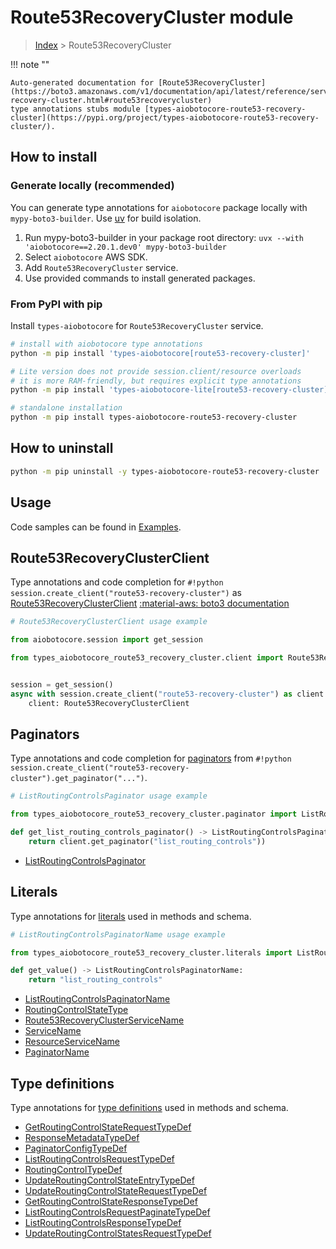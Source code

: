 # Route53RecoveryCluster module

> [Index](../README.md) > Route53RecoveryCluster


!!! note ""

    Auto-generated documentation for [Route53RecoveryCluster](https://boto3.amazonaws.com/v1/documentation/api/latest/reference/services/route53-recovery-cluster.html#route53recoverycluster)
    type annotations stubs module [types-aiobotocore-route53-recovery-cluster](https://pypi.org/project/types-aiobotocore-route53-recovery-cluster/).

## How to install

### Generate locally (recommended)

You can generate type annotations for `aiobotocore` package locally with `mypy-boto3-builder`.
Use [uv](https://docs.astral.sh/uv/getting-started/installation/) for build isolation.

1. Run mypy-boto3-builder in your package root directory: `uvx --with 'aiobotocore==2.20.1.dev0' mypy-boto3-builder`
1. Select `aiobotocore` AWS SDK.
1. Add `Route53RecoveryCluster` service.
1. Use provided commands to install generated packages.



### From PyPI with pip

Install `types-aiobotocore` for `Route53RecoveryCluster` service.

```bash
# install with aiobotocore type annotations
python -m pip install 'types-aiobotocore[route53-recovery-cluster]'

# Lite version does not provide session.client/resource overloads
# it is more RAM-friendly, but requires explicit type annotations
python -m pip install 'types-aiobotocore-lite[route53-recovery-cluster]'

# standalone installation
python -m pip install types-aiobotocore-route53-recovery-cluster
```



## How to uninstall

```bash
python -m pip uninstall -y types-aiobotocore-route53-recovery-cluster
```

## Usage

Code samples can be found in [Examples](./usage.md).

## Route53RecoveryClusterClient

Type annotations and code completion for  `#!python session.create_client("route53-recovery-cluster")` as [Route53RecoveryClusterClient](./client.md)
[:material-aws: boto3 documentation](https://boto3.amazonaws.com/v1/documentation/api/latest/reference/services/route53-recovery-cluster.html#Route53RecoveryCluster.Client)

```python
# Route53RecoveryClusterClient usage example

from aiobotocore.session import get_session

from types_aiobotocore_route53_recovery_cluster.client import Route53RecoveryClusterClient


session = get_session()
async with session.create_client("route53-recovery-cluster") as client:
    client: Route53RecoveryClusterClient
```


## Paginators

Type annotations and code completion for
[paginators](./paginators.md)
from `#!python session.create_client("route53-recovery-cluster").get_paginator("...")`.

```python
# ListRoutingControlsPaginator usage example

from types_aiobotocore_route53_recovery_cluster.paginator import ListRoutingControlsPaginator

def get_list_routing_controls_paginator() -> ListRoutingControlsPaginator:
    return client.get_paginator("list_routing_controls"))
```

- [ListRoutingControlsPaginator](./paginators.md#listroutingcontrolspaginator)








## Literals

Type annotations for [literals](./literals.md) used in methods and schema.

```python
# ListRoutingControlsPaginatorName usage example

from types_aiobotocore_route53_recovery_cluster.literals import ListRoutingControlsPaginatorName

def get_value() -> ListRoutingControlsPaginatorName:
    return "list_routing_controls"
```

- [ListRoutingControlsPaginatorName](./literals.md#listroutingcontrolspaginatorname)
- [RoutingControlStateType](./literals.md#routingcontrolstatetype)
- [Route53RecoveryClusterServiceName](./literals.md#route53recoveryclusterservicename)
- [ServiceName](./literals.md#servicename)
- [ResourceServiceName](./literals.md#resourceservicename)
- [PaginatorName](./literals.md#paginatorname)




## Type definitions

Type annotations for [type definitions](./type_defs.md) used in methods and schema.

- [GetRoutingControlStateRequestTypeDef](./type_defs.md#getroutingcontrolstaterequesttypedef)
- [ResponseMetadataTypeDef](./type_defs.md#responsemetadatatypedef)
- [PaginatorConfigTypeDef](./type_defs.md#paginatorconfigtypedef)
- [ListRoutingControlsRequestTypeDef](./type_defs.md#listroutingcontrolsrequesttypedef)
- [RoutingControlTypeDef](./type_defs.md#routingcontroltypedef)
- [UpdateRoutingControlStateEntryTypeDef](./type_defs.md#updateroutingcontrolstateentrytypedef)
- [UpdateRoutingControlStateRequestTypeDef](./type_defs.md#updateroutingcontrolstaterequesttypedef)
- [GetRoutingControlStateResponseTypeDef](./type_defs.md#getroutingcontrolstateresponsetypedef)
- [ListRoutingControlsRequestPaginateTypeDef](./type_defs.md#listroutingcontrolsrequestpaginatetypedef)
- [ListRoutingControlsResponseTypeDef](./type_defs.md#listroutingcontrolsresponsetypedef)
- [UpdateRoutingControlStatesRequestTypeDef](./type_defs.md#updateroutingcontrolstatesrequesttypedef)


